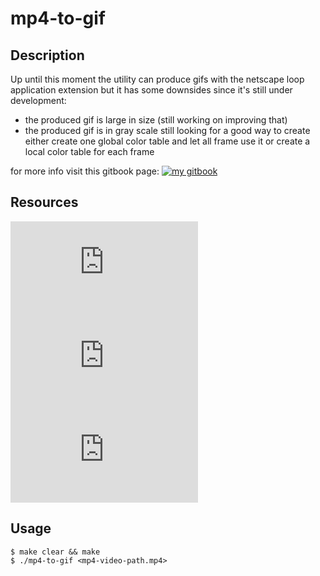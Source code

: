 # mp4-to-gif

## Description

Up until this moment the utility can produce gifs with the netscape loop application extension but it has some downsides since it's still under development:
 - the produced gif is large in size (still working on improving that)
 - the produced gif is in gray scale still looking for a good way to create either create one global color table and let all frame use it or create a local color table for each frame

for more info visit this gitbook page:
[![my gitbook](https://ahmedmagdy492s-organization.gitbook.io/programming-adventure/gif-programming)](https://ahmedmagdy492s-organization.gitbook.io/programming-adventure/gif-programming)

## Resources
[![giflib docs](https://giflib.sourceforge.net/gif_lib.html#EGifPutPixel)](https://giflib.sourceforge.net/gif_lib.html#EGifPutPixel)
[![gif animation](https://giflib.sourceforge.net/whatsinagif/animation_and_transparency.html)](https://giflib.sourceforge.net/whatsinagif/animation_and_transparency.html)
[![gif structure](https://giflib.sourceforge.net/whatsinagif/bits_and_bytes.html)](https://giflib.sourceforge.net/whatsinagif/bits_and_bytes.html)

## Usage

```console
$ make clear && make
$ ./mp4-to-gif <mp4-video-path.mp4>
```
